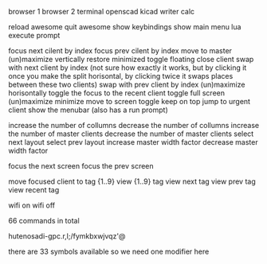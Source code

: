 browser 1
browser 2
terminal
openscad
kicad
writer
calc

reload awesome
quit awesome
show keybindings
show main menu
lua execute prompt

focus next cilent by index
focus prev cilent by index
move to master
(un)maximize vertically
restore minimized
toggle floating
close client
swap with next client by index (not sure how exactly it works, but by clicking it once you make the split horisontal, by clicking twice it
                                swaps places between these two clients)
swap with prev client by index
(un)maximize horisontally
toggle the focus to the recent client
toggle full screen
(un)maximize
minimize
move to screen
toggle keep on top
jump to urgent client
show the menubar (also has a run prompt)

increase the number of collumns
decrease the number of collumns
increase the number of master clients
decrease the number of master clients
select next layout
select prev layout
increase master width factor
decrease master width factor

focus the next screen
focus the prev screen

move focused client to tag {1..9}
view {1..9} tag
view next tag
view prev tag
view recent tag

wifi on
wifi off



66 commands in total

hutenosadi-gpc.r,l;/fymkbxwjvqz'@

there are 33 symbols available
so we need one modifier here
